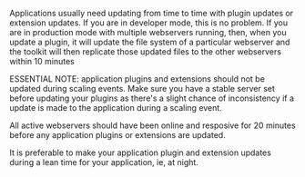 Applications usually need updating from time to time with plugin updates or extension updates.
If you are in developer mode, this is no problem.
If you are in production mode with multiple webservers running, then, when you update a plugin, it will update the file system of a particular webserver and the toolkit will then replicate those updated files to the other webservers within 10 minutes

ESSENTIAL NOTE: application plugins and extensions should not be updated during scaling events. Make sure you have a stable server set before updating your plugins as there's a slight chance of inconsistency if a update is made to the application during a scaling event. 

All active webservers should have been online and resposive for 20 minutes before any application plugins or extensions are updated. 

It is preferable to make your application plugin and extension updates during a lean time for your application, ie, at night. 
